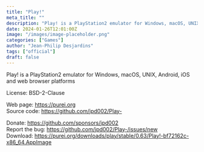 ```yaml
---
title: "Play!"
meta_title: ""
description: "Play! is a PlayStation2 emulator for Windows, macOS, UNIX, Android, iOS and web browser platforms"
date: 2024-01-26T12:01:00Z
image: "/images/image-placeholder.png"
categories: ["Games"]
author: "Jean-Philip Desjardins"
tags: ["official"]
draft: false
---
```


Play! is a PlayStation2 emulator for Windows, macOS, UNIX, Android, iOS and web browser platforms

License: BSD-2-Clause

Web page: https://purei.org  
Source code: https://github.com/jpd002/Play-

Donate: https://github.com/sponsors/jpd002  
Report the bug: https://github.com/jpd002/Play-/issues/new  
Download: https://purei.org/downloads/play/stable/0.63/Play!-bf72162c-x86_64.AppImage
